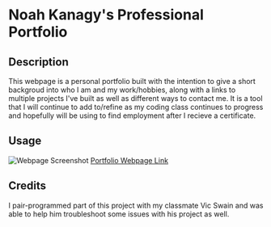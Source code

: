 # Noah Kanagy's Professional Portfolio

## Description

This webpage is a personal portfolio built with the intention to give a short backgroud into who I am and my work/hobbies, along with a links to multiple projects I've built as well as different ways to contact me. It is a tool that I will continue to add to/refine as my coding class continues to progress and hopefully will be using to find employment after I recieve a certificate.

## Usage

![Webpage Screenshot](assets/images/Screenshot%202024-01-08%20at%201.33.46 PM.png)
[Portfolio Webpage Link](https://noah-boat13.github.io/module_2_challenge-professional_portfolio/)

## Credits
I pair-programmed part of this project with my classmate Vic Swain and was able to help him troubleshoot some issues with his project as well.
